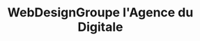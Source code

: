---
title: WebDesignGroupe l'Agence du Digitale
menu: Notre Agence
onpage_menu: true
body_classes: "modular header-image fullwidth"

content:
    items: '@self.modular'
    order:
         custom:
            - _callout
            - _contact
            
---